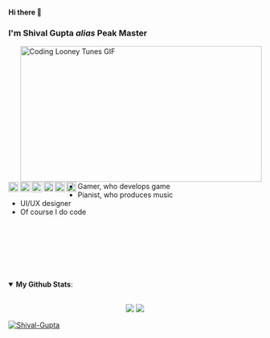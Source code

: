 #### Hi there 👋
### I'm Shival Gupta <i>alias</i> Peak Master

<!--
**Shival-Gupta/Shival-Gupta** is a ✨ _special_ ✨ repository because its `README.md` (this file) appears on your GitHub profile.

Here are some ideas to get you started:

- 🔭 I’m currently working on ...
- 🌱 I’m currently learning ...
- 👯 I’m looking to collaborate on ...
- 🤔 I’m looking for help with ...
- 💬 Ask me about ...
- 📫 How to reach me: ...
- 😄 Pronouns: ...
- ⚡ Fun fact: ...
-->

<!--- GIF --->
<img align="right" src="https://media.discordapp.net/attachments/532605954995519520/869243969094180934/Coding.gif" width="480" height="270" alt="Coding Looney Tunes GIF">

<p>
<!--- Gmail --->
<a href="mailto:sgupta.5545@gmail.com">
  <img align="left" width="20px" alt="Shival's Gmail" src="https://img.icons8.com/color/48/000000/gmail-new.png" />
</a>

<!--- WhatsApp --->
<a href="https://wa.me/917091041542">
  <img align="left" width="20px" alt="Shival's Whatsapp" src="https://img.icons8.com/color/48/000000/whatsapp.png" />
</a>

<!--- Instagram --->
<a href="https://www.instagram.com/shival_gupta">
  <img align="left" width="21px" alt="Shival's Instagram" src="https://img.icons8.com/fluent/48/000000/instagram-new.png" />
</a>

<!--- Discord --->
<a href="https://discord.gg/GT8VtaE">
  <img align="left" width="19px" alt="PeakMaster's Server" src="https://img.icons8.com/color/48/000000/discord-logo.png" />
</a>

<!--- Likedin --->
<a href="https://www.linkedin.com/in/shival-gupta-949740218">
  <img align="left" width="20px" alt="Shival's LinkdeIN" src="https://img.icons8.com/color/48/000000/linkedin.png" />
</a>

<!--- YouTube --->
<a href="https://www.youtube.com/channel/UCtQzZJeEQY6g4-4hgoi7_Gw">
  <img align="left" width="20px" alt="PeakMaster's YouTube Chanel" src="https://img.icons8.com/color/48/000000/youtube-play.png" />
</a>
</p>

<br>
<br>

- Gamer, who develops game
- Pianist, who produces music
- UI/UX designer
- Of course I do code

<br>

<!--
<p align="left">
  <b>Languages and Tools:</b>
  <a href="https://www.python.org" target="_blank"> <img src="https://raw.githubusercontent.com/devicons/devicon/master/icons/python/python-original.svg" alt="python" width="40" height="40"/><a href="https://www.djangoproject.com/" target="_blank"> <img src="https://raw.githubusercontent.com/devicons/devicon/master/icons/django/django-original.svg" alt="django" width="40" height="40"/> </a><a href="https://getbootstrap.com" target="_blank"> </a> <a href="https://developer.mozilla.org/en-US/docs/Web/JavaScript" target="_blank"> <img src="https://raw.githubusercontent.com/devicons/devicon/master/icons/javascript/javascript-original.svg" alt="javascript" width="40" height="40"/> </a><a href="https://reactjs.org/" target="_blank"> <img src="https://raw.githubusercontent.com/devicons/devicon/master/icons/react/react-original-wordmark.svg" alt="react" width="40" height="40"/> </a> <img src="https://raw.githubusercontent.com/devicons/devicon/master/icons/bootstrap/bootstrap-plain-wordmark.svg" alt="bootstrap" width="40" height="40"/> </a> <a href="https://www.w3schools.com/cpp/" target="_blank"> <img src="https://raw.githubusercontent.com/devicons/devicon/master/icons/cplusplus/cplusplus-original.svg" alt="cplusplus" width="40" height="40"/> </a> <a href="https://www.w3schools.com/css/" target="_blank"> <img src="https://raw.githubusercontent.com/devicons/devicon/master/icons/css3/css3-original-wordmark.svg" alt="css3" width="40" height="40"/> </a>  <a href="https://firebase.google.com/" target="_blank"> <img src="https://www.vectorlogo.zone/logos/firebase/firebase-icon.svg" alt="firebase" width="40" height="40"/> </a> <a href="https://git-scm.com/" target="_blank"> <img src="https://www.vectorlogo.zone/logos/git-scm/git-scm-icon.svg" alt="git" width="40" height="40"/> </a> <a href="https://heroku.com" target="_blank"> <img src="https://www.vectorlogo.zone/logos/heroku/heroku-icon.svg" alt="heroku" width="40" height="40"/> </a> <a href="https://www.w3.org/html/" target="_blank"> <img src="https://raw.githubusercontent.com/devicons/devicon/master/icons/html5/html5-original-wordmark.svg" alt="html5" width="40" height="40"/> </a> <a href="https://www.mongodb.com/" target="_blank"> <img src="https://raw.githubusercontent.com/devicons/devicon/master/icons/mongodb/mongodb-original-wordmark.svg" alt="mongodb" width="40" height="40"/> </a> <a href="https://www.postgresql.org" target="_blank"> <img src="https://raw.githubusercontent.com/devicons/devicon/master/icons/postgresql/postgresql-original-wordmark.svg" alt="postgresql" width="40" height="40"/> </a> <a href="https://www.tensorflow.org" target="_blank"> <img src="https://www.vectorlogo.zone/logos/tensorflow/tensorflow-icon.svg" alt="tensorflow" width="40" height="40"/> </a>
 </a><a href="https://azure.microsoft.com/en-in/" target="_blank"> <img src="https://www.vectorlogo.zone/logos/microsoft_azure/microsoft_azure-icon.svg" alt="azure" width="40" height="40"/> </a></p>
-->
 
<br><br><br><br>

<details open>
 <summary><b>My Github Stats</b>:</summary>

<br>

<p align = "center">
  <img src = "https://github-readme-stats.vercel.app/api?username=Shival-Gupta&show_icons=true&count_private=true&theme=tokyonight&line_height=27">
  <img src = "https://github-readme-stats.vercel.app/api/top-langs/?username=Shival-Gupta&hide=css,java,html&count_private=true&theme=tokyonight">
</p>


</details>
<a href="https://github.com/Shival-Gupta/">
  <img src="https://komarev.com/ghpvc/?username=Shival-Gupta&label=Views&color=blue&style=plastic" alt="Shival-Gupta" />
</a>




